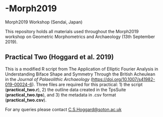 # -Morph2019
Morph2019 Workshop (Sendai, Japan)

This repository holds all materials used throughout the Morph2019 workshop on Geometric Morphometrics and Archaeology (13th September 2019).



## Practical Two (Hoggard et al. 2019)

This is a modified R script from The Application of Elliptic Fourier Analysis in Understanding Biface Shape and Symmetry Through the British Acheulean in the *Journal of Palaeolithic Archaeology* (https://doi.org/10.1007/s41982-019-00024-6). Three files are required for this practical: 1) the script (**practical_two.r**), 2) the outline data created in the TpsSuite (**practical_two.tps**), and 3) the metadata in .csv format (**practical_two.csv**).

For any queries please contact C.S.Hoggard@soton.ac.uk 


